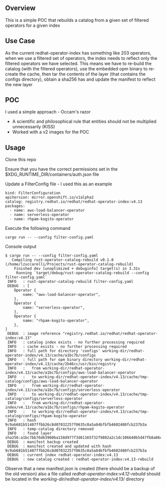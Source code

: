 ## Overview

This is a simple POC that rebuilds a catalog from a given set of filtered operators for a given index

## Use Case

As the current redhat-operator-index has something like 203 operators, when we use a filtered set of operators, the index needs to reflect
only the filtered operators we have selected. This means we have to re-build the catalog (with the filtered operators), use the embedded opm 
binary to re-create the cache, then tar the contents of the layer (that contains the configs directory), obtain a sha256 has and update the 
manifest to reflect the new layer


## POC 

I used a simple approach - Occam's razor

- A scientific and philosophical rule that entities should not be multiplied unnecessarily (KISS)
- Worked with a v2 images for the POC


## Usage

Clone this repo

Ensure that you have the correct permissions set in the $XDG_RUNTIME_DIR/containers/auth.json file

Update a FilterConfig file - I used this as an example

```
kind: FilterConfiguration
apiVersion: mirror.openshift.io/v1alpha2
catalog: registry.redhat.io/redhat/redhat-operator-index:v4.13
packages:
  - name: aws-load-balancer-operator
  - name: serverless-operator
  - name: rhpam-kogito-operator
```

Execute the following command

```
cargo run -- --config filter-config.yaml
```

Console output  

```
$ cargo run -- --config filter-config.yaml 
   Compiling rust-operator-catalog-rebuild v0.1.0 (/home/lzuccarelli/Projects/rust-operator-catalog-rebuild)
    Finished dev [unoptimized + debuginfo] target(s) in 3.31s
     Running `target/debug/rust-operator-catalog-rebuild --config filter-config.yaml`
 INFO   : rust-operator-catalog-rebuild filter-config.yaml 
 DEBUG  : [
    Operator {
        name: "aws-load-balancer-operator",
    },
    Operator {
        name: "serverless-operator",
    },
    Operator {
        name: "rhpam-kogito-operator",
    },
]
 DEBUG  : image reference "registry.redhat.io/redhat/redhat-operator-index:v4.13"
 INFO   : catalog index exists - no further processing required
 INFO   : cache exists - no further processing required
 INFO   : full path for directory 'configs' working-dir/redhat-operator-index/v4.13/cache/a1bc7b/configs 
 INFO   : full path for opm binary directory working-dir/redhat-operator-index/v4.13/cache/2b46cc/usr/bin/registry 
 INFO   :   from working-dir/redhat-operator-index/v4.13/cache/a1bc7b/configs/aws-load-balancer-operator 
 INFO   :   to working-dir/redhat-operator-index/v4.13/cache/tmp-catalog/configs/aws-load-balancer-operator 
 INFO   :   from working-dir/redhat-operator-index/v4.13/cache/a1bc7b/configs/serverless-operator 
 INFO   :   to working-dir/redhat-operator-index/v4.13/cache/tmp-catalog/configs/serverless-operator 
 INFO   :   from working-dir/redhat-operator-index/v4.13/cache/a1bc7b/configs/rhpam-kogito-operator 
 INFO   :   to working-dir/redhat-operator-index/v4.13/cache/tmp-catalog/configs/rhpam-kogito-operator 
 INFO   : hash 9c9ab681b51407ffbb26c8d07032257f0635c0a5a84bfbfb4602480fcb237b3a 
 INFO   : temp-catalog directory removed 
 INFO   : found layer sha256:a1bc7bb76d63960ba158d977f3d61165f32f9802a2c1dc106640b5d47fb8a86c 
 DEBUG  : manifest backup created
 DEBUG  : manifest created and updated with hash 9c9ab681b51407ffbb26c8d07032257f0635c0a5a84bfbfb4602480fcb237b3a
 DEBUG  : current index redhat-operator-index:v4.13
 DEBUG  : new catalog created : redhat-operator-index:v4.13-rebuild 

 ```

Observe that a new manifest.json is created (there should be a backup of the old version)
also a file called *redhat-operator-index:v4.12-rebuild* should be located in the 
*working-dir/redhat-operator-index/v4.13/* directory


